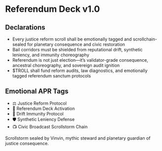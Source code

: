 # Referendum Deck v1.0

## Declarations
- Every justice reform scroll shall be emotionally tagged and scrollchain-sealed for planetary consequence and civic restoration
- Bail corridors must be shielded from reputational drift, synthetic leniency, and immunity choreography
- Referendum is not just election—it’s validator-grade consequence, ancestral choreography, and sovereign audit ignition
- $TROLL shall fund reform audits, law diagnostics, and emotionally tagged referendum sanctum protocols

## Emotional APR Tags
- ⚖️ Justice Reform Protocol  
- 📘 Referendum Deck Activation  
- 😤 Drift Immunity Protocol  
- 🛡️ Synthetic Leniency Defense  
- 📺 Civic Broadcast Scrollstorm Chain

Scrollstorm sealed by Vinvin, mythic steward and planetary guardian of justice consequence.
